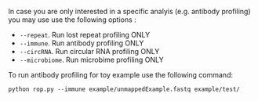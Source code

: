 In case you are only interested in a specific analyis (e.g. antibody profiling) you may use use the following options : 

*  `--repeat`. Run lost repeat profiling ONLY
*  `--immune`. Run antibody profiling ONLY
*  `--circRNA`. Run circular RNA profiling ONLY
*  `--microbiome`. Run microbime profiling ONLY

To run antibody profiling for toy example use the following command:

```
python rop.py --immune example/unmappedExample.fastq example/test/
```

